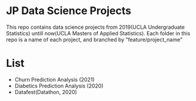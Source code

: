 # JP Data Science Projects
This repo contains data science projects from 2019(UCLA Undergraduate Statistics) untill now(UCLA Masters of Applied Statistics). 
Each folder in this repo is a name of each project, and branched by "feature/project_name" 

# List
- Churn Prediction Analysis (2021)
- Diabetics Prediction Analysis (2020)
- Datafest(Datathon, 2020)